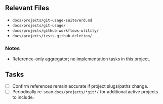 ## Relevant Files

- `docs/projects/git-usage-suite/erd.md`
- `docs/projects/git-usage/`
- `docs/projects/github-workflows-utility/`
- `docs/projects/tests-github-deletion/`

### Notes

- Reference-only aggregator; no implementation tasks in this project.

## Tasks

- [ ] Confirm references remain accurate if project slugs/paths change.
- [ ] Periodically re-scan `docs/projects/*git*/` for additional active projects to include.
